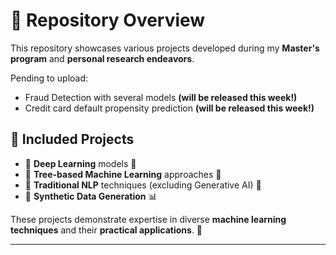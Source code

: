 # 📂 Repository Overview  

This repository showcases various projects developed during my **Master's program** and **personal research endeavors**.

Pending to upload: 
- Fraud Detection with several models **(will be released this week!)**
- Credit card default propensity prediction **(will be released this week!)**

## 📌 Included Projects  
- 🔹 **Deep Learning** models 🧠  
- 🔹 **Tree-based Machine Learning** approaches 🌳  
- 🔹 **Traditional NLP** techniques (excluding Generative AI) 📝  
- 🔹 **Synthetic Data Generation** 📊  

These projects demonstrate expertise in diverse **machine learning techniques** and their **practical applications**. 🚀  

---

